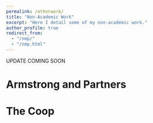 ```yaml
---
permalink: /otherwork/
title: "Non-Academic Work"
excerpt: "Here I detail some of my non-academic work."
author_profile: true
redirect_from: 
  - "/nmp/"
  - "/nmp.html"
---
```


UPDATE COMING SOON

Armstrong and Partners
======

The Coop
======
